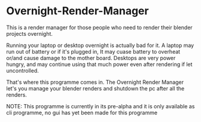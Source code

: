 # Overnight-Render-Manager
This is a render manager for those people who need to render their blender projects overnight. 

Running your laptop or desktop overnight is actually bad for it.
A laptop may run out of battery or if it's plugged in, It may cuase battery to overheat or/and cause damage to the mother board. Desktops are very power hungry, and may continue using that much power even after rendering if let uncontrolled.

That's where this programme comes in. The Overnight Render Manager let's you manage your blender renders and shutdown the pc after all the renders.

NOTE: This programme is currently in its pre-alpha and it is only available as cli programme, no gui has yet been made for this programme
